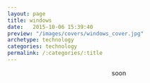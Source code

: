 ```yaml
---
layout: page
title: windows
date:   2015-10-06 15:39:40
preview: "/images/covers/windows_cover.jpg"
archetype: technology
categories: technology
permalink: /:categories/:title
---
```

<center>
soon
</center>